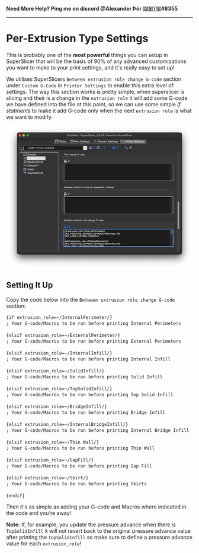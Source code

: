 **Need More Help? Ping me on discord @Alexander Þór 🇬🇧🇮🇸#8355**

------

# Per-Extrusion Type Settings

This is probably one of the **most powerful** things you can setup in SuperSlicer that will be the basis of 90% of any advanced customizations you want to make to your print settings, and it's really easy to set up!

We utilises SuperSlicers `Between extrusion role change G-code` section under `Custom G-Code` in `Printer Settings` to enable this extra level of settings. The way this section works is pretty simple, when superslicer is slicing and their is a change in the `extrusion role` it will add some G-code we have defined into the file at this point, so we can use some simple *if statments* to make it add G-code only when the next `extrusion role` is what we want to modify. 

![Screenshot](https://github.com/Alexander-T-Moss/Voron-Stuff/blob/main/Guides/More-Slicer-Control/Per-Extrusion-Type-Settings/Images/Screenshot%202022-12-17%20at%2016.57.32.png)

## Setting It Up

Copy the code below into the `Between extrusion role change G-code` section:
```
{if extrusion_role=~/InternalPerimeter/}
; Your G-code/Macros to be run before printing Internal Perimeters

{elsif extrusion_role=~/ExternalPerimeter/}
; Your G-code/Macros to be run before printing External Perimeters

{elsif extrusion_role=~/InternalInfill/}
; Your G-code/Macros to be run before printing Internal Infill

{elsif extrusion_role=~/SolidInfill/}
; Your G-code/Macros to be run before printing Solid Infill

{elsif extrusion_role=~/TopSolidInfill/}
; Your G-code/Macros to be run before printing Top Solid Infill

{elsif extrusion_role=~/BridgeInfill/}
; Your G-code/Macros to be run before printing Bridge Infill

{elsif extrusion_role=~/InternalBridgeInfill/}
; Your G-code/Macros to be run before printing Internal Bridge Infill

{elsif extrusion_role=~/Thin Wall/}
; Your G-code/Macros to be run before printing Thin Wall

{elsif extrusion_role=~/GapFill/}
; Your G-code/Macros to be run before printing Gap Fill

{elsif extrusion_role=~/Skirt/}
; Your G-code/Macros to be run before printing Skirts

{endif}
```

Then it's as simple as adding your G-code and Macros where indicated in the code and you're away!

**Note:** If, for example, you update the pressure advance when there is `TopSolidInfill` it will not revert back to the original pressure advance value after printing the `TopSolidInfill` so make sure to define a pressure advance value for each `extrusion_role`!
